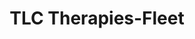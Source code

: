 ---
title: 'TLC Therapies-Fleet'
desc: '
<p class="font--regular">At TLC Therapies-Fleet I help people to rebalance and renew their mind, body and soul using complementary/holistic therapy. Rahanni Celestial Healing can help to uncover and release issues that are having a negative emotional or physical affect on the mind and body. I also offer angel oracle card readings and will soon be introducing Akashic record readings and meditations. I also sell a selection of crystals, silver, gold and costume jewellery and other items.</p>'
tags:
  - Location::Fleet, Hampshire
  - Category::Health Fitness & Lifestyle
header:
  src: header.jpg
  alt: TLC Therapies-Fleet Header
logo: 
  src: logo.jpg
  alt: TLC Therapies-Fleet Logo
covidInfomation: '
<p class="font--regular">I am open for treatments via video call at the current time but am hoping to open to in person treatments shortly.</p>'
covidStatus:
  icon: success
  text: 'We are Open! But have a few small changes.'
openingHours:
  monday: 'N/A'
  tuesday: 'N/A'
  wednesday: 'N/A'
  thursday: 'N/A'
  friday: 'N/A'
  saturday: 'N/A'
  sunday: 'N/A'
contactDetails:
  email: 'tracy.tlctherapies@gmail.com'
  phone: '07748042131'
  website: 'https://www.tlctherapiesfleet.com'
socialLinks:
  facebook: 'https://www.facebook.com/TLCTherapies.Fleet/'
  instagram: 'https://www.instagram.com/tracytlctherapies'
ctaLink: 'https://www.tlctherapiesfleet.com'
metaDesc: 'At TLC Therapies-Fleet I help people to rebalance and renew their mind, body and soul using complementary/holistic therapy.'
---